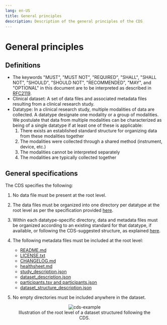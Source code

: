 ```yaml
---
lang: en-US
title: General principles
description: Description of the general principles of the CDS
---
```


# General principles

## Definitions

- The keywords "MUST", "MUST NOT", "REQUIRED", "SHALL", "SHALL NOT", "SHOULD", "SHOULD NOT", "RECOMMENDED", "MAY", and "OPTIONAL" in this document are to be interpreted as described in [RFC2119](https://www.ietf.org/rfc/rfc2119.txt).
- Clinical dataset: A set of data files and associated metadata files resulting from a clinical research study.
- Datatype: In a clinical research study, multiple modalities of data are collected. A datatype designate one modality or a group of modalities. We postulate that data from multiple modalities can be characterized as being of a single datatype if at least one of these is applicable:
  1. There exists an established standard structure for organizing data from these modalities together
  2. The modalities were collected through a shared method (instrument, device, etc.)
  3. The modalities cannot be interpreted separately
  4. The modalities are typically collected together

## General specifications

The CDS specifies the following:

1.  No data file must be present at the root level.
2.  The data files must be organized into one directory per datatype at the root level as per the specification provided [here](root-directory-structure.md).
3.  Within each datatype-specific directory, data and metadata files must be organized according to an existing standard for that datatype, if available, or following the CDS-suggested structure, as explained [here](datatype-directory-structure.md).
4.  The following metadata files must be included at the root level:

    - [README.md](root-metadata-files/readme.md)
    - [LICENSE.txt](root-metadata-files/license.md)
    - [CHANGELOG.md](root-metadata-files/changelog.md)
    - [healthsheet.md](root-metadata-files/healthsheet.md)
    - [study_description.json](root-metadata-files/study-description.md)
    - [dataset_description.json](root-metadata-files/dataset-description.md)
    - [participants.tsv and participants.json](root-metadata-files/participants.md)
    - [dataset_structure_description.json](root-metadata-files/dataset-structure-description.md)

5.  No empty directories must be included anywhere in the dataset.

<div align="center" style="display: none">
![cds-example](../images/CDS-example.png)
</div>

<div align="center">
  <figure>
    <img src="../../images/CDS-example.png" alt="cds-example" width="600"/>
    <figcaption> Illustration of the root level of a dataset structured following the CDS. </figcaption>
  </figure>
</div>
